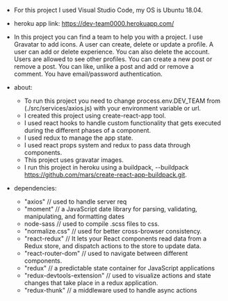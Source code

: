 * For this project I used Visual Studio Code, my OS is Ubuntu 18.04.
* heroku app link:  https://dev-team0000.herokuapp.com/

* In this project you can find a team to help you with a project. I use Gravatar to add icons. A user can create, delete or update a profile. A user can add or delete experience. You can also delete the account. Users are allowed to see other profiles. You can create a new post or remove a post. You can like, unlike a post and add or remove a comment. You have email/password authentication.

* about:
  - To run this project you need to change process.env.DEV_TEAM from (./src/services/axios.js) with your environment variable or url. 
  - I created this project using create-react-app tool.
  - I used react hooks to handle custom functionality that gets executed during the different phases of a component.
  - I used redux to manage the app state.
  - I used react props system and redux to pass data through components.
  - This project uses gravatar images.
  - I run this project in heroku using a buildpack, --buildpack https://github.com/mars/create-react-app-buildpack.git.

* dependencies:
    - "axios" // used to handle server req
    - "moment" // a JavaScript date library for parsing, validating, manipulating, and formatting dates
    - node-sass // used to compile .scss files to css.
    - "normalize.css" // used for better cross-browser consistency.
    - "react-redux" // It lets your React components read data from a Redux store, and dispatch actions to the store to update data.
    - "react-router-dom" // used to navigate between different components.
    - "redux" // a predictable state container for JavaScript applications
    - "redux-devtools-extension" // used to visualize actions and state changes that take place in a redux application.
    - "redux-thunk" // a middleware used to handle async actions
